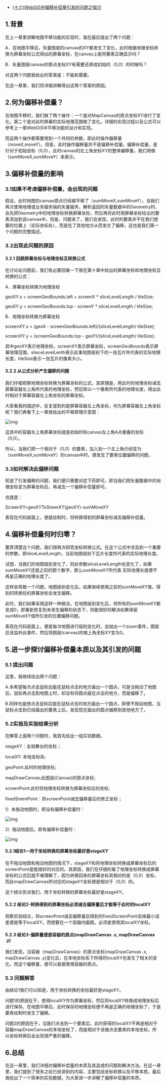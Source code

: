 - [(十六)WebGIS中偏移补偿量引发的问题之探讨](https://www.cnblogs.com/naaoveGIS/p/4101866.html)

## 1.背景

在上一章里讲解地图平移功能的实现时，我在最后提出了两个问题：

A．在地图平移后，矢量图层的canvas的XY都发生了变化，此时根据地理坐标转换为屏幕坐标公式得出的屏幕坐标，在canvas上能将要素正确显示吗？

B．矢量图层canvas的原点坐标XY有需要还原成初始的（0,0）的时候吗？

对这两个问题我给出的答案是：不能和需要。

在这一章里，我们将详细讲解得出这两个答案的原因。

## 2.何为偏移补偿量？

在地图平移时，我们做了两个操作：一个是对MapCanvas的原点坐标XY进行了变化，第二个是对此时屏幕的实际地理范围做了变化。详细的实现过程以及公式可以参考上一章WebGIS中平移功能的设计和实现。

而这两个操作都需要用到一个共同的参数，即此时操作偏移量（moveX,moveY）。但是，此时操作偏移量并不是偏移补偿量。偏移补偿量，是针对于初始坐标（0,0），此时canvas的左上角坐标XY的整体偏移量，我们用做（sumMoveX,sumMoveY）来表示。

## 3.偏移补偿量的影响

### 3.1如果不考虑偏移补偿量，会出现的问题

假设，此时地图的canvas原点已经被平移了（sumMoveX,sumMoveY），当我们再次使用地理或业务服务端的矢量服务，解析返回的矢量数据中的Geometry时，会先把Geometry中的地理坐标转换屏幕坐标，然后再将此时用屏幕坐标绘出的要素添加到该canvas中。但是，问题来了，我们会发现，此时的要素并不在我们想要的位置上（实际坐标处），而是在了其他地方从而发生了偏移。这也是我们第一个问题的完整描述。

### 3.2出现此问题的原因

#### 3.2.1 回顾屏幕坐标与地理坐标互转换公式

在讨论此问题前，我们有必要回看一下我在第十章中给出的屏幕坐标和地理坐标互转换的公式：

A．屏幕坐标转换为地理坐标

geoXY.x = screenGeoBounds.left + screenX * sliceLevelLength / tileSize;

geoXY.y = screenGeoBounds.top - screenY * sliceLevelLength / tileSize;

B．地理坐标转换为屏幕坐标

screenXY.x = (geoX - screenGeoBounds.left)/(sliceLevelLength/ tileSize);

screenXY.y = (screenGeoBounds.top - geoY)/(sliceLevelLength/ tileSize);

其中geoXY表示地理坐标，screenXY表示屏幕坐标，screenGeoBounds表示屏幕地理范围，slieceLevelLenth表示此事地图级别下的一张瓦片所代表的实际地理长度，tileSize表示一张瓦片的像素大小。

#### 3.2.2 从公式分析产生偏移的问题

 我们仔细观察地理坐标转换为屏幕坐标的公式，其原理是，用此时的地理坐标减去屏幕容器左上角所代表的地理坐标，然后除以一个像素所代表的地理长度，得出此时相对于屏幕容器左上角坐标的屏幕坐标。

 大家看我的描述中，反复提到的是屏幕容器左上角坐标，何为屏幕容器左上角坐标呢？我们再看下上一章我给出的平移原理示意图：

  ![img](https://images0.cnblogs.com/blog/656746/201411/162041091501812.png)            

这其中的容器左上角屏幕坐标就是初始时和canvas左上角A点重叠的坐标（0,0）。

所以，当我们把一个相对于（0,0）的要素，加入到一个左上角已经变为（sumMoveX,sumMoveY）的canvas中时，便发生了要素位置偏移的问题。

### 3.3如何解决此偏移问题

知道了引发偏移的问题，我们便只需要对症下药即可。即当我们把矢量数据中的地理坐标变为屏幕坐标后，再减去一个偏移补偿量即可。

也就是：

ScreenXY=geoXYToSreenXY(geoXY)-sumMoveXY

表现在代码层面上，便是绘制时，将转换得到的屏幕坐标减去偏移补偿量。

## 4.偏移补偿量何时归零？

要弄清楚这个问题，我们得再次研究坐标转换公式。在这个公式中涉及到一个重要的参数，即sliceLevelLength，当前地图级别下瓦片长度所代表的实际地理长度。

试想，当我们的地图级别变化了，则此参数sliceLevelLength也变化了，如果sumMoveXY还是之前的那个数字，那么sumMoveXY所代表 实际地理长度便不再是正确的地理长度了。

这样会导致一个问题，地图级别变化后，如果继续使用之前的sumMoveXY值，得到的转换后的屏幕坐标会发生偏移。

此时，我们如果采用这样一种做法，在地图级别变化后，将所有的sumMoveXY都变成0，即重新恢复到未发生偏移的状态下，则能很好的解决如果保留sumMoveXY值所引发的位置偏移问题。

表现在代码层面上，便是每次地图进行级别变化时，会抛出一个zoom事件，图层应该监听此事件，然后将图层(canvas)的做上角坐标XY变为0。

## 5.进一步探讨偏移补偿量本质以及其引发的问题

### 5.1 提出问题

这里，我继续给出两个问题：

A.本希望每次点击鼠标后能在鼠标点击的地方画出一个圆点，可是当拖动了地图后，鼠标再点击到地图上时，却没有将圆点画在点击的地方，而是偏移了。

B.同样也是想点击鼠标后能在鼠标点击的地方画出一个圆点，即使不拖动地图，当鼠标点击到已经画出的要素上后，发现现在画出的圆点偏移到其他地方了。

### 5.2实验及实验结果分析

在解答上面两个问题时，我首先给出一组实验数据。

stageXY：全局舞台的坐标；

localXY: 本地坐标系;

geoPoint:此时的地理坐标;

mapDrawCanvas:此图层(Canvas)的原点坐标;

screenPoint:此时将地理坐标转换为屏幕坐标后的坐标;

fixedSreenPoint：将screenPoint减去偏移量后的修正坐标；

1）未拖动地图时，即没有偏移补偿量时：

![img](https://images0.cnblogs.com/blog/656746/201411/162041206346602.jpg)

2）拖动地图后，即有偏移补偿量时：

![img](https://images0.cnblogs.com/blog/656746/201411/162041326664995.png)

#### 5.2.1结论1—用于坐标转换的屏幕坐标最好是stageXY

在不拖动地图和拖动地图的情况下，stageXY和将地理坐标转换成屏幕坐标后的screenPoint是能很好的对应的。其原因，我们在仔细的看了地理坐标转换成屏幕坐标的公式后就不难理解了，因为转换回来的屏幕坐标其相对的是（0,0）坐标，而此mapDrawCanvas所对应的stageXY坐标便是相对于（0,0）的。

这个结论告诉我们，用于坐标转换的屏幕坐标最好是stageXY。

#### 5.2.2 结论2-转换得到的屏幕坐标必须减去偏移量后才能等于此时的localXY

观察实验结论，将screenPoint减去偏移量后得到的fixedScreenPoint去掉最小误差便是等于localXY。而想要在一个容器内画图，必须是使用其localXY坐标。

#### 5.2.3 结论3-偏移量便是容器的原点(mapDrawCanvas .x, mapDrawCanvas .y)

我们发现，当容器（mapDrawCanvas）的原点坐标(mapDrawCanvas .x, mapDrawCanvas .y)变化后，在本地坐标系下所得的localXY也发生了相关的变化。而这个偏移量，便可以直接使用容器的原点。

### 5.3 问题解答

由结论1我们可以知道，用于坐标转换的坐标最好是stageXY。

问题1的原因在于，使用localXY作为屏幕坐标，然后将localXY转换成地理坐标后进行保存。在地图平移后，此时保存的地理坐标便不再是正确的地理坐标了，于是要素绘制时发生了偏移。

问题2的原因在于，当我们点击到一个要素后，此时获得的localXY不再是相对于容器mapDrawCanvas的本地坐标了，而是相对于该被点击要素的本地坐标。所以坐标转换后会出现很严重的偏移。

## 6.总结

在这一章里，我们详细对偏移补偿量的本质及其造成的问题和解决方法。在这一章里，我们提到了很多之前已经讲到的内容，主要包括坐标转换以及平移本质。最后我给出了一个简单的实验数据，为大家进一步讲解了偏移补偿量的本质。